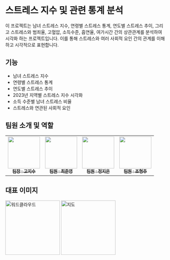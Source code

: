# 스트레스 지수 및 관련 통계 분석

이 프로젝트는 남녀 스트레스 지수, 연령별 스트레스 통계, 연도별 스트레스 추이, 그리고 스트레스와 범죄율, 고혈압, 소득수준, 흡연율, 여가시간 간의 상관관계를 분석하여 시각화 하는 프로젝트입니다. 이를 통해 스트레스와 여러 사회적 요인 간의 관계를 이해하고 시각적으로 표현합니다.


## 기능 
* 남녀 스트레스 지수
* 연령별 스트레스 통계
* 연도별 스트레스 추이
* 2023년 지역별 스트레스 지수 시각화
* 소득 수준별 남녀 스트레스 비율
* 스트레스와 연관된 사회적 요인


## 팀원 소개 및 역할
<table>
  <tbody>
    <tr>
      <td align="center"><a href="https://github.com/marshmallow0-0"><img src="https://avatars.githubusercontent.com/u/151057847?v=4" width="100px;" alt=""/><br /><sub><b> 팀장 : 고지수 </b></sub></a><br /></td>
      <td align="center"><a href="https://github.com/joonyoug"><img src="https://avatars.githubusercontent.com/u/155726713?v=4" width="100px;" alt=""/><br /><sub><b> 팀원 : 최준영 </b></sub></a><br /></td>
      <td align="center"><a href="https://github.com/jieunv"><img src="https://avatars.githubusercontent.com/u/103546360?v=4" width="100px;" alt=""/><br /><sub><b> 팀원 : 정지은 </b></sub></a><br /></td>
      <td align="center"><a href="https://github.com/woozoo50"><img src="https://avatars.githubusercontent.com/u/177191442?v=4" width="100px;" alt=""/><br /><sub><b> 팀원 : 조형주 </b></sub></a><br /></td>
     <tr/>
  </tbody>
</table>


## 대표 이미지
<img width="170" alt="워드클라우드" src="https://github.com/user-attachments/assets/7d710668-035a-4ea3-a90b-0daed48c7874">
<img width="170" alt="지도" src="https://github.com/user-attachments/assets/505cf5dc-b3fe-4829-8404-6a05d7e5937e">
<img width="170" alt="레이더그래프" src="https://github.com/user-attachments/assets/2d6b683f-b47d-492f-9f8d-5d2695efca6c>


